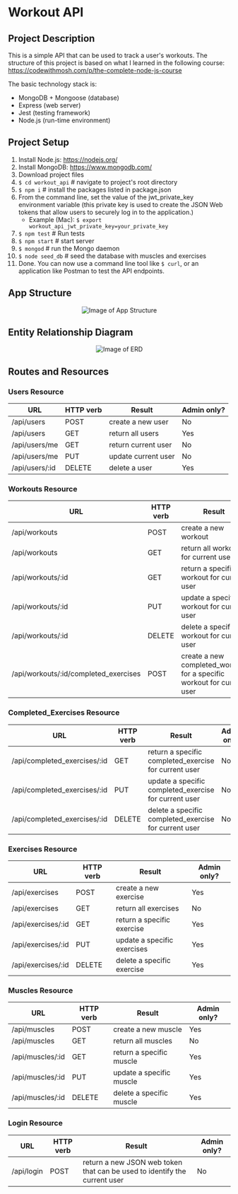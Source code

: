 # Workout API

## Project Description
This is a simple API that can be used to track a user's workouts. The structure of this project is based on what I learned in the following course: https://codewithmosh.com/p/the-complete-node-js-course

 The basic technology stack is:
* MongoDB + Mongoose (database)
* Express (web server)
* Jest (testing framework)
* Node.js (run-time environment)

## Project Setup
1. Install Node.js: https://nodejs.org/
2. Install MongoDB: https://www.mongodb.com/
3. Download project files
4. ``` $ cd workout_api ``` # navigate to project's root directory
5. ``` $ npm i ``` # install the packages listed in package.json
6. From the command line, set the value of the jwt_private_key environment variable (this private key is used to create the JSON Web tokens that allow users to securely log in to the application.)
   * Example (Mac): ``` $ export workout_api_jwt_private_key=your_private_key ```
7. ``` $ npm test ``` # Run tests
8. ``` $ npm start ``` # start server
9. ``` $ mongod ``` # run the Mongo daemon
10. ``` $ node seed_db ``` # seed the database with muscles and exercises
11. Done. You can now use a command line tool like ``` $ curl ```, or an application like Postman to test the API endpoints.

## App Structure
<p align="center">
  <img alt="Image of App Structure" src="https://raw.github.com/jtimwill/workout_api/master/images/workout-API-diagram.png" />
</p>

## Entity Relationship Diagram
<p align="center">
  <img alt="Image of ERD" src="https://raw.github.com/jtimwill/workout_api/master/images/workout-erd.png" />
</p>

## Routes and Resources
### Users Resource
|URL|HTTP verb|Result|Admin only?|
|---|---|---|---|
/api/users|POST|create a new user|No|
/api/users|GET|return all users|Yes|
/api/users/me|GET|return current user|No|
/api/users/me|PUT|update current user|No|
/api/users/:id|DELETE|delete a user|Yes|

### Workouts Resource
|URL|HTTP verb|Result|Admin only?|
|---|---|---|---|
/api/workouts|POST|create a new workout|No|
/api/workouts|GET|return all workouts for current user|No|
/api/workouts/:id|GET|return a specific workout for current user|No|
/api/workouts/:id|PUT|update a specific workout for current user|No|
/api/workouts/:id|DELETE|delete a specific workout for current user|No|
/api/workouts/:id/completed_exercises|POST|create a new completed_workout for a specific workout for current user|No|

### Completed_Exercises Resource
|URL|HTTP verb|Result|Admin only?|
|---|---|---|---|
/api/completed_exercises/:id|GET|return a specific completed_exercise for current user|No|
/api/completed_exercises/:id|PUT|update a specific completed_exercise for current user|No|
/api/completed_exercises/:id|DELETE|delete a specific completed_exercise for current user|No|

### Exercises Resource
|URL|HTTP verb|Result|Admin only?|
|---|---|---|---|
/api/exercises|POST|create a new exercise|Yes|
/api/exercises|GET|return all exercises|No|
/api/exercises/:id|GET|return a specific exercise|Yes|
/api/exercises/:id|PUT|update a specific exercises|Yes|
/api/exercises/:id|DELETE|delete a specific exercise|Yes|

### Muscles Resource
|URL|HTTP verb|Result|Admin only?|
|---|---|---|---|
/api/muscles|POST|create a new muscle|Yes|
/api/muscles|GET|return all muscles|No|
/api/muscles/:id|GET|return a specific muscle|Yes|
/api/muscles/:id|PUT|update a specific muscle|Yes|
/api/muscles/:id|DELETE|delete a specific muscle|Yes|

### Login Resource
|URL|HTTP verb|Result|Admin only?|
|---|---|---|---|
/api/login|POST|return a new JSON web token that can be used to identify the current user|No|
